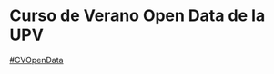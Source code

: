 # Curso de Verano Open Data de la UPV
[#CVOpenData](https://twitter.com/hashtag/CVOpenData?src=hash)

